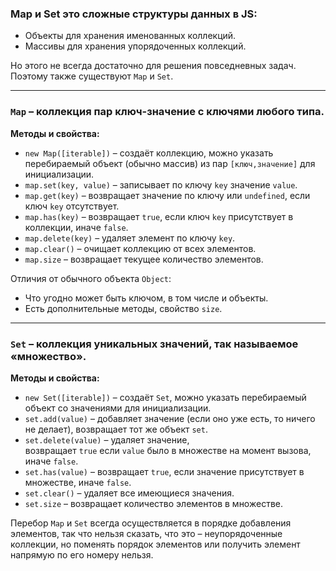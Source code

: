 ### Map и Set это cложные структуры данных в JS:
-   Объекты для хранения именованных коллекций.
-   Массивы для хранения упорядоченных коллекций.

Но этого не всегда достаточно для решения повседневных задач. Поэтому также существуют `Map` и `Set`.

---

### `Map` – коллекция пар ключ-значение с ключями любого типа.
**Методы и свойства:**
-   `new Map([iterable])` – создаёт коллекцию, можно указать перебираемый объект (обычно массив) из пар `[ключ,значение]` для инициализации.
-   `map.set(key, value)` – записывает по ключу `key` значение `value`.
-   `map.get(key)` – возвращает значение по ключу или `undefined`, если ключ `key` отсутствует.
-   `map.has(key)` – возвращает `true`, если ключ `key` присутствует в коллекции, иначе `false`.
-   `map.delete(key)` – удаляет элемент по ключу `key`.
-   `map.clear()` – очищает коллекцию от всех элементов.
-   `map.size` – возвращает текущее количество элементов.

Отличия от обычного объекта `Object`:

-   Что угодно может быть ключом, в том числе и объекты.
-   Есть дополнительные методы, свойство `size`.
___
### `Set` – коллекция уникальных значений, так называемое «множество».
**Методы и свойства:**
-   `new Set([iterable])` – создаёт `Set`, можно указать перебираемый объект со значениями для инициализации.
-   `set.add(value)` – добавляет значение (если оно уже есть, то ничего не делает), возвращает тот же объект `set`.
-   `set.delete(value)` – удаляет значение, возвращает `true` если `value` было в множестве на момент вызова, иначе `false`.
-   `set.has(value)` – возвращает `true`, если значение присутствует в множестве, иначе `false`.
-   `set.clear()` – удаляет все имеющиеся значения.
-   `set.size` – возвращает количество элементов в множестве.

Перебор `Map` и `Set` всегда осуществляется в порядке добавления элементов, так что нельзя сказать, что это – неупорядоченные коллекции, но поменять порядок элементов или получить элемент напрямую по его номеру нельзя.